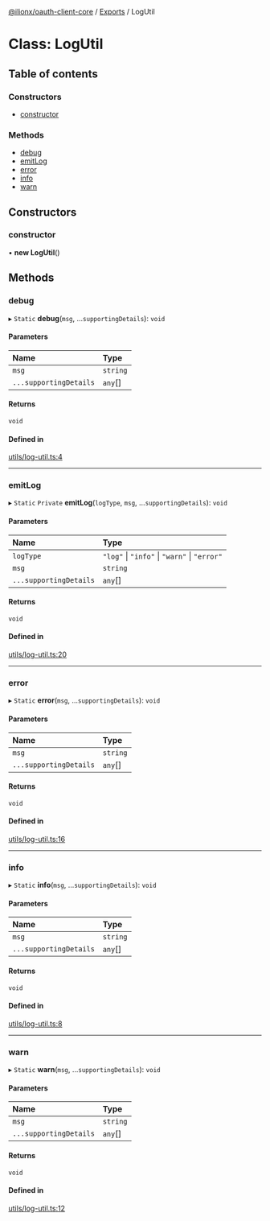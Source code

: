 [@ilionx/oauth-client-core](../README.md) / [Exports](../modules.md) / LogUtil

# Class: LogUtil

## Table of contents

### Constructors

- [constructor](client.logger.md#constructor)

### Methods

- [debug](client.logger.md#debug)
- [emitLog](client.logger.md#emitlog)
- [error](client.logger.md#error)
- [info](client.logger.md#info)
- [warn](client.logger.md#warn)

## Constructors

### constructor

• **new LogUtil**()

## Methods

### debug

▸ `Static` **debug**(`msg`, ...`supportingDetails`): `void`

#### Parameters

| Name                   | Type     |
| :--------------------- | :------- |
| `msg`                  | `string` |
| `...supportingDetails` | `any`[]  |

#### Returns

`void`

#### Defined in

[utils/log-util.ts:4](https://github.com/Q24/oauth-client/blob/5af8134/packages/oauth-client-core/src/utils/log-util.ts#L4)

---

### emitLog

▸ `Static` `Private` **emitLog**(`logType`, `msg`, ...`supportingDetails`): `void`

#### Parameters

| Name                   | Type                                         |
| :--------------------- | :------------------------------------------- |
| `logType`              | `"log"` \| `"info"` \| `"warn"` \| `"error"` |
| `msg`                  | `string`                                     |
| `...supportingDetails` | `any`[]                                      |

#### Returns

`void`

#### Defined in

[utils/log-util.ts:20](https://github.com/Q24/oauth-client/blob/5af8134/packages/oauth-client-core/src/utils/log-util.ts#L20)

---

### error

▸ `Static` **error**(`msg`, ...`supportingDetails`): `void`

#### Parameters

| Name                   | Type     |
| :--------------------- | :------- |
| `msg`                  | `string` |
| `...supportingDetails` | `any`[]  |

#### Returns

`void`

#### Defined in

[utils/log-util.ts:16](https://github.com/Q24/oauth-client/blob/5af8134/packages/oauth-client-core/src/utils/log-util.ts#L16)

---

### info

▸ `Static` **info**(`msg`, ...`supportingDetails`): `void`

#### Parameters

| Name                   | Type     |
| :--------------------- | :------- |
| `msg`                  | `string` |
| `...supportingDetails` | `any`[]  |

#### Returns

`void`

#### Defined in

[utils/log-util.ts:8](https://github.com/Q24/oauth-client/blob/5af8134/packages/oauth-client-core/src/utils/log-util.ts#L8)

---

### warn

▸ `Static` **warn**(`msg`, ...`supportingDetails`): `void`

#### Parameters

| Name                   | Type     |
| :--------------------- | :------- |
| `msg`                  | `string` |
| `...supportingDetails` | `any`[]  |

#### Returns

`void`

#### Defined in

[utils/log-util.ts:12](https://github.com/Q24/oauth-client/blob/5af8134/packages/oauth-client-core/src/utils/log-util.ts#L12)
